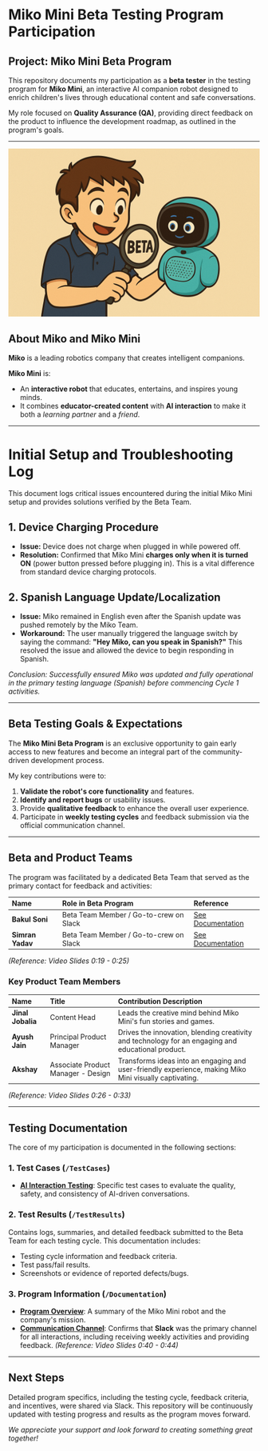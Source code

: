 # Miko Mini Beta Testing Program Participation

##  Project: Miko Mini Beta Program
This repository documents my participation as a **beta tester** in the testing program for **Miko Mini**, an interactive AI companion robot designed to enrich children's lives through educational content and safe conversations.

My role focused on **Quality Assurance (QA)**, providing direct feedback on the product to influence the development roadmap, as outlined in the program's goals.

---

![Miko Robot](assets/miko_image.png)

## About Miko and Miko Mini

**Miko** is a leading robotics company that creates intelligent companions.

**Miko Mini** is:
* An **interactive robot** that educates, entertains, and inspires young minds.
* It combines **educator-created content** with **AI interaction** to make it both a *learning partner* and a *friend*.

---

# Initial Setup and Troubleshooting Log

This document logs critical issues encountered during the initial Miko Mini setup and provides solutions verified by the Beta Team.

## 1. Device Charging Procedure
* **Issue:** Device does not charge when plugged in while powered off.
* **Resolution:** Confirmed that Miko Mini **charges only when it is turned ON** (power button pressed before plugging in). This is a vital difference from standard device charging protocols.

## 2. Spanish Language Update/Localization
* **Issue:** Miko remained in English even after the Spanish update was pushed remotely by the Miko Team.
* **Workaround:** The user manually triggered the language switch by saying the command: **"Hey Miko, can you speak in Spanish?"** This resolved the issue and allowed the device to begin responding in Spanish.

*Conclusion: Successfully ensured Miko was updated and fully operational in the primary testing language (Spanish) before commencing Cycle 1 activities.*

---

## Beta Testing Goals & Expectations

The **Miko Mini Beta Program** is an exclusive opportunity to gain early access to new features and become an integral part of the community-driven development process.

My key contributions were to:
1.  **Validate the robot's core functionality** and features.
2.  **Identify and report bugs** or usability issues.
3.  Provide **qualitative feedback** to enhance the overall user experience.
4.  Participate in **weekly testing cycles** and feedback submission via the official communication channel.

---

##  Beta and Product Teams

The program was facilitated by a dedicated Beta Team that served as the primary contact for feedback and activities:

| Name | Role in Beta Program | Reference |
| :--- | :--- | :--- |
| **Bakul Soni** | Beta Team Member / Go-to-crew on Slack | [See Documentation](/Documentation/Program_Overview.md) |
| **Simran Yadav** | Beta Team Member / Go-to-crew on Slack | [See Documentation](/Documentation/Program_Overview.md) |

*(Reference: Video Slides 0:19 - 0:25)*

###  Key Product Team Members
| Name | Title | Contribution Description |
| :--- | :--- | :--- |
| **Jinal Jobalia** | Content Head | Leads the creative mind behind Miko Mini's fun stories and games. |
| **Ayush Jain** | Principal Product Manager | Drives the innovation, blending creativity and technology for an engaging and educational product. |
| **Akshay** | Associate Product Manager - Design | Transforms ideas into an engaging and user-friendly experience, making Miko Mini visually captivating. |

*(Reference: Video Slides 0:26 - 0:33)*

---

##  Testing Documentation

The core of my participation is documented in the following sections:

### 1. Test Cases (`/TestCases`)
* **[AI Interaction Testing](/TestCases/AI_Interaction_Testing.md)**: Specific test cases to evaluate the quality, safety, and consistency of AI-driven conversations.

### 2. Test Results (`/TestResults`)
Contains logs, summaries, and detailed feedback submitted to the Beta Team for each testing cycle. This documentation includes:
* Testing cycle information and feedback criteria.
* Test pass/fail results.
* Screenshots or evidence of reported defects/bugs.

### 3. Program Information (`/Documentation`)
* **[Program Overview](/Documentation/Program_Overview.md)**: A summary of the Miko Mini robot and the company's mission.
* **[Communication Channel](/Documentation/Communication_Channel.md)**: Confirms that **Slack** was the primary channel for all interactions, including receiving weekly activities and providing feedback. *(Reference: Video Slides 0:40 - 0:44)*

---

##  Next Steps

Detailed program specifics, including the testing cycle, feedback criteria, and incentives, were shared via Slack. This repository will be continuously updated with testing progress and results as the program moves forward.

*We appreciate your support and look forward to creating something great together!*
